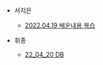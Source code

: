- 서지은
  - [2022.04.19 배운내용 복습](https://blog.naver.com/shappys1004/222705587647)

- 휘종
  - [22_04_20 DB](https://blog.naver.com/qkrgnlwhd1/222705746805)
